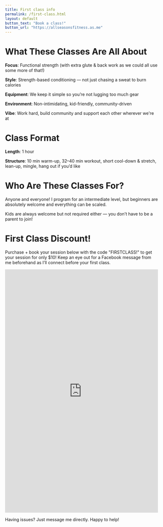```yaml
---
title: First class info
permalink: /first-class.html
layout: default
button_text: "Book a class!"
button_url: "https://allseasonsfitness.as.me"
---
```


# What These Classes Are All About

**Focus**: Functional strength (with extra glute & back work as we could all use some more of that!)

**Style**: Strength-based conditioning — not just chasing a sweat to burn calories

**Equipment**: We keep it simple so you’re not lugging too much gear

**Environment**: Non-intimidating, kid-friendly, community-driven

**Vibe**: Work hard, build community and support each other wherever we're at

# Class Format

**Length**: 1 hour

**Structure**: 10 min warm-up, 32–40 min workout, short cool-down & stretch, lean-up, mingle, hang out if you’d like

# Who Are These Classes For?

Anyone and everyone! I program for an intermediate level, but beginners are absolutely welcome and everything can be scaled.

Kids are always welcome but not required either — you don’t have to be a parent to join!

# First Class Discount!

Purchase + book your session below with the code "FIRSTCLASS!" to get your session for only $10!
Keep an eye out for a Facebook message from me beforehand as I’ll connect before your first class.

<iframe src="https://allseasonsfitness.as.me/schedule/d78d06ae/appointment/75677355/calendar/any?certificate=FIRSTCLASS!" width="100%" height="800" frameBorder="0"></iframe>
<script src="https://embed.acuityscheduling.com/js/embed.js" type="text/javascript"></script>

Having issues? Just message me directly. Happy to help!